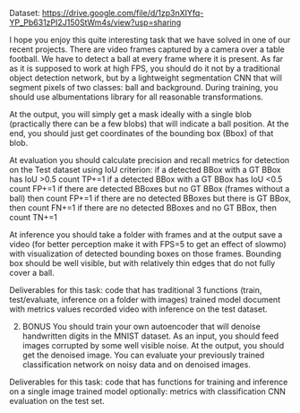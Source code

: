 Dataset: https://drive.google.com/file/d/1zp3nXIYfq-YP_Pb631zPI2J150StWm4s/view?usp=sharing 

I hope you enjoy this quite interesting task that we have solved in one of our recent projects. 
There are video frames captured by a camera over a table football. We have to detect a ball at every frame where it is present. As far as it is supposed to work at high FPS, you should do it not by a traditional object detection network, but by a lightweight segmentation CNN that will segment pixels of two classes: ball and background. During training, you should use albumentations library for all reasonable transformations.

At the output, you will simply get a mask ideally with a single blob (practically there can be a few blobs) that will indicate a ball position. At the end, you should just get coordinates of the bounding box (Bbox) of that blob.

At evaluation you should calculate precision and recall metrics for detection on the Test dataset using IoU criterion:
if a detected BBox with a GT BBox has IoU >0.5 count TP+=1
if a detected BBox with a GT BBox has IoU <0.5 count FP+=1
if there are detected BBoxes but no GT BBox (frames without a ball) then count FP+=1
if there are no detected BBoxes but there is GT BBox, then count FN+=1
if there are no detected BBoxes and no GT BBox, then count TN+=1

At inference you should take a folder with frames and at the output save a video (for better perception make it with FPS=5 to get an effect of slowmo) with visualization of detected bounding boxes on those frames. Bounding box should be well visible, but with relatively thin edges that do not fully cover a ball.

Deliverables for this task:
code that has traditional 3 functions (train, test/evaluate, inference on a folder with images)
trained model
document with metrics values
recorded video with inference on the test dataset.

2) BONUS
You should train your own autoencoder that will denoise handwritten digits in the MNIST dataset. As an input, you should feed images corrupted by some well visible noise. At the output, you should get the denoised image. You can evaluate your previously trained classification network on noisy data and on denoised images.

Deliverables for this task:
code that has functions for training and inference on a single image
trained model
optionally: metrics with classification CNN evaluation on the test set.
